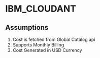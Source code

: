 # IBM_CLOUDANT

## Assumptions

1. Cost is fetched from Global Catalog api
2. Supports Monthly Billing
3. Cost Generated in USD Currency